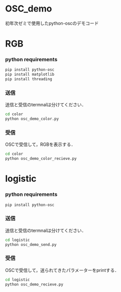 # OSC_demo
初年次ゼミで使用したpython-oscのデモコード

# RGB
### python requirements
```sh
pip install python-osc
pip install matplotlib
pip install threading
```

### 送信
送信と受信のtermnalは分けてください．
```sh
cd color
python osc_demo_color.py
```
### 受信
OSCで受信して，RGBを表示する．
```sh
cd color
python osc_demo_color_recieve.py
```

# logistic
### python requirements
```sh
pip install python-osc
```

### 送信
送信と受信のtermnalは分けてください．
```sh
cd logistic
python osc_demo_send.py
```
### 受信
OSCで受信して，送られてきたパラメーターをprintする．
```sh
cd logistic
python osc_demo_recieve.py
```
